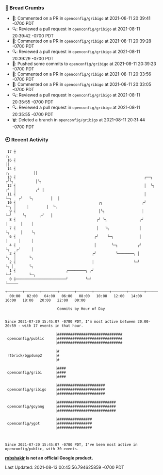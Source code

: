### 🍞 Bread Crumbs

 * 💬: Commented on a PR in  `openconfig/gribigo` at 2021-08-11 20:39:41 -0700 PDT
 * 🔍: Reviewed a pull request in  `openconfig/gribigo` at 2021-08-11 20:39:42 -0700 PDT
 * 💬: Commented on a PR in  `openconfig/gribigo` at 2021-08-11 20:39:28 -0700 PDT
 * 🔍: Reviewed a pull request in  `openconfig/gribigo` at 2021-08-11 20:39:29 -0700 PDT
 * 🚢: Pushed some commits to `openconfig/gribigo` at 2021-08-11 20:39:23 -0700 PDT
 * 💬: Commented on a PR in  `openconfig/gribigo` at 2021-08-11 20:33:56 -0700 PDT
 * 💬: Commented on a PR in  `openconfig/gribigo` at 2021-08-11 20:33:05 -0700 PDT
 * 🔍: Reviewed a pull request in  `openconfig/gribigo` at 2021-08-11 20:35:55 -0700 PDT
 * 🔍: Reviewed a pull request in  `openconfig/gribigo` at 2021-08-11 20:35:55 -0700 PDT
 * 🗑: Deleted a branch in `openconfig/gribigo` at 2021-08-11 20:31:44 -0700 PDT

### 🕘 Recent Activity
```
 17 ┼                                                                                     ╭╮
 16 ┤                                                                                     ││
 14 ┤                                                                        ╭╮           ││
 13 ┤                                                           ╭──╮        ╭╯╰╮          │╰╮
 12 ┤                                                           │  ╰╮      ╭╯  │         ╭╯ │
 11 ┤                                                           │   ╰─╮   ╭╯   ╰╮        │  │
 10 ┤                                      ╭╮                  ╭╯     ╰─╮ │     │        │  ╰╮
  9 ┤                                      │╰╮                 │        ╰─╯     ╰╮      ╭╯   │
  8 ┤                                     ╭╯ ╰╮               ╭╯                 │      │    │
  7 ┤                                     │   ╰╮              │                  ╰╮     │    ╰╮
  6 ┤                                    ╭╯    ╰─╮            │                   │     │     │
  4 ┤                                    │       ╰─╮         ╭╯                   ╰╮   ╭╯     │
  3 ┤                                   ╭╯         ╰───────╮ │                     ╰╮  │      ╰╮
  2 ┤                                   │                  ╰─╯                      ╰╮ │       ╰╮
  1 ┤                       ╭────────╮ ╭╯                                            ╰─╯        ╰─╮
  0 ┼───────────────────────╯        ╰─╯                                                          ╰─────
    +───────+───────+───────+───────+───────+───────+───────+───────+───────+───────+───────+───────+────
  00:00   02:00   04:00   06:00   08:00   10:00   12:00   14:00   16:00   18:00   20:00   22:00   00:00   

						Commits by Hour of Day


Since 2021-07-20 15:45:07 -0700 PDT, I'm most active between 20:00-20:59 - with 17 events in that hour.

```



```
                       |##############################
 openconfig/public     |##############################
                       |##############################

                       |#
 rtbrick/bgpdump2      |#
                       |#

                       |####
 openconfig/gribi      |####
                       |####

                       |######################
 openconfig/gribigo    |######################
                       |######################

                       |###########################
 openconfig/goyang     |###########################
                       |###########################

                       |################
 openconfig/ygot       |################
                       |################



Since 2021-07-20 15:45:07 -0700 PDT, I've been most active in openconfig/public, with 30 events.

```
**[robshakir](mailto:robjs@google.com) is not an official Google product.**  


Last Updated: 2021-08-13 00:45:56.794625859 -0700 PDT

